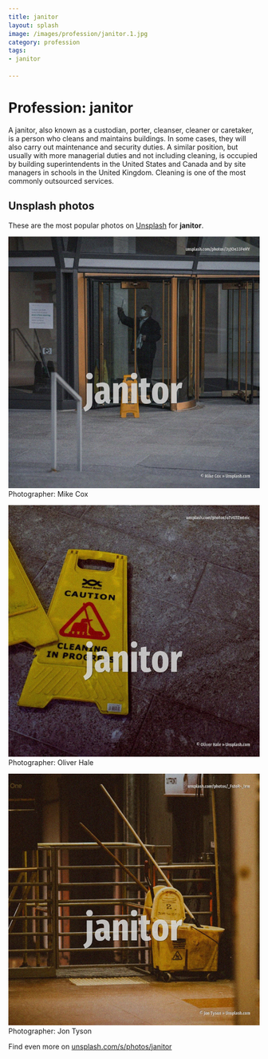 ```yaml
---
title: janitor
layout: splash
image: /images/profession/janitor.1.jpg
category: profession
tags:
- janitor

---
```

# Profession: janitor

A janitor, also known as a custodian, porter, cleanser, cleaner or caretaker, is a person who  cleans and maintains buildings. In some cases, they will also carry out maintenance and security duties. A similar position, but usually with more managerial duties and not including cleaning, is occupied  by building superintendents in the United States and Canada and by site managers in schools in the  United Kingdom. Cleaning is one of the most commonly outsourced services.  

 
## Unsplash photos
These are the most popular photos on [Unsplash](https://unsplash.com) for **janitor**.
 
![janitor](/images/profession/janitor.1.jpg)
Photographer:  Mike Cox
 
![janitor](/images/profession/janitor.2.jpg)
Photographer:  Oliver Hale
 
![janitor](/images/profession/janitor.3.jpg)
Photographer:  Jon Tyson
 
Find even more on [unsplash.com/s/photos/janitor](https://unsplash.com/s/photos/janitor)
 
